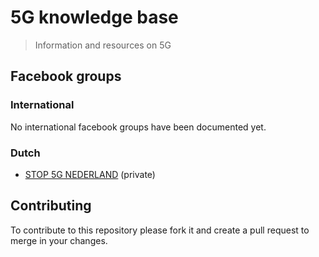 # 5G knowledge base
> Information and resources on 5G

## Facebook groups

### International
No international facebook groups have been documented yet.

### Dutch
- [STOP 5G NEDERLAND](https://www.facebook.com/groups/446053079582108/) (private)

## Contributing

To contribute to this repository please fork it and create a pull request to merge in your changes.
